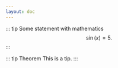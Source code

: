 ```yaml
---
layout: doc
---
```



::: tip
Some statement with mathematics 
$$
\sin(x) = 5.
$$
:::


::: tip Theorem
This is a tip.
:::
